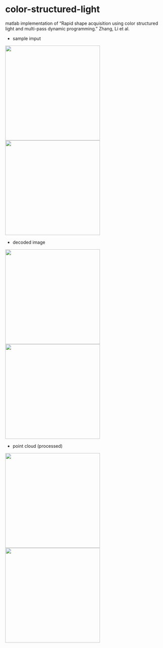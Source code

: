 # color-structured-light

matlab implementation of “Rapid shape acquisition using color structured light and multi-pass dynamic programming.” Zhang, Li et al. 

- sample imput

<img src="https://i.imgur.com/o4VTKoB.jpg" height="300"> <img src="https://i.imgur.com/3IMJQ7I.png" height="300">


- decoded image
<img src="https://i.imgur.com/AGXgxhm.jpg" height="300">
<img src="https://i.imgur.com/03tskck.png" height="300">


- point cloud (processed)
<img src="https://i.imgur.com/1NVdNhG.png" height="300">
<img src="https://i.imgur.com/K2HRtIF.png" height="300">
